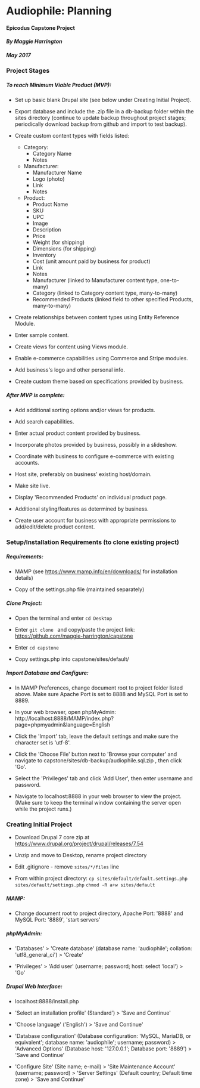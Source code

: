 # Audiophile: Planning

#### Epicodus Capstone Project

#### _By Maggie Harrington_
##### _May 2017_



### Project Stages

##### To reach Minimum Viable Product (MVP):

* Set up basic blank Drupal site (see below under Creating Initial Project).

* Export database and include the .zip file in a db-backup folder within the sites directory (continue to update backup throughout project stages; periodically download backup from github and import to test backup).

* Create custom content types with fields listed:
  * Category:
    * Category Name
    * Notes
  * Manufacturer:
    * Manufacturer Name
    * Logo (photo)
    * Link
    * Notes
  * Product:
    * Product Name
    * SKU
    * UPC
    * Image
    * Description
    * Price
    * Weight (for shipping)
    * Dimensions (for shipping)
    * Inventory
    * Cost (unit amount paid by business for product)
    * Link
    * Notes
    * Manufacturer (linked to Manufacturer content type, one-to-many)
    * Category (linked to Category content type, many-to-many)
    * Recommended Products (linked field to other specified Products, many-to-many)


* Create relationships between content types using Entity Reference Module.

* Enter sample content.

* Create views for content using Views module.

* Enable e-commerce capabilities using Commerce and Stripe modules.

* Add business's logo and other personal info.

* Create custom theme based on specifications provided by business.


##### After MVP is complete:

* Add additional sorting options and/or views for products.

* Add search capabilities.

* Enter actual product content provided by business.

* Incorporate photos provided by business, possibly in a slideshow.

* Coordinate with business to configure e-commerce with existing accounts.

* Host site, preferably on business' existing host/domain.

* Make site live.

* Display 'Recommended Products' on individual product page.

* Additional styling/features as determined by business.

* Create user account for business with appropriate permissions to add/edit/delete product content.



### Setup/Installation Requirements (to clone existing project)

##### Requirements:

* MAMP (see https://www.mamp.info/en/downloads/ for installation details)

* Copy of the settings.php file (maintained separately)

##### Clone Project:

* Open the terminal and enter `cd Desktop`

* Enter `git clone ` and copy/paste the project link: https://github.com/maggie-harrington/capstone

* Enter `cd capstone`

* Copy settings.php into capstone/sites/default/


##### Import Database and Configure:

* In MAMP Preferences, change document root to project folder listed above. Make sure Apache Port is set to 8888 and MySQL Port is set to 8889.

* In your web browser, open phpMyAdmin: http://localhost:8888/MAMP/index.php?page=phpmyadmin&language=English

* Click the 'Import' tab, leave the default settings and make sure the character set is 'utf-8'.

* Click the 'Choose File' button next to 'Browse your computer' and navigate to capstone/sites/db-backup/audiophile.sql.zip , then click 'Go'.

* Select the 'Privileges' tab and click 'Add User', then enter username and password.

* Navigate to localhost:8888 in your web browser to view the project. (Make sure to keep the terminal window containing the server open while the project runs.)



### Creating Initial Project

* Download Drupal 7 core zip at https://www.drupal.org/project/drupal/releases/7.54

* Unzip and move to Desktop, rename project directory

* Edit .gitignore - remove `sites/*/files` line

* From within project directory:
`cp sites/default/default.settings.php sites/default/settings.php`
`chmod -R a+w sites/default`

##### MAMP:

* Change document root to project directory, Apache Port: '8888' and MySQL Port: '8889', 'start servers'

##### phpMyAdmin:

* 'Databases' > 'Create database' (database name: 'audiophile'; collation: 'utf8_general_ci') > 'Create'

* 'Privileges' > 'Add user' (username; password; host: select 'local') > 'Go'

##### Drupal Web Interface:

* localhost:8888/install.php

* 'Select an installation profile' (Standard') > 'Save and Continue'

* 'Choose language' ('English') > 'Save and Continue'

* 'Database configuration' (Database configuration: 'MySQL, MariaDB, or equivalent'; database name: 'audiophile'; username; password) > 'Advanced Options' (Database host: '127.0.0.1'; Database port: '8889') > 'Save and Continue'

* 'Configure Site' (Site name; e-mail) > 'Site Maintenance Account' (username; password) > 'Server Settings' (Default country; Default time zone) > 'Save and Continue'
